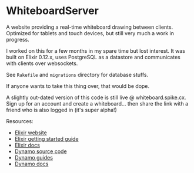 # WhiteboardServer

A website providing a real-time whiteboard drawing between clients. Optimized
for tablets and touch devices, but still very much a work in progress.

I worked on this for a few months in my spare time but lost interest. It was built
on Elixir 0.12.x, uses PostgreSQL as a datastore and communicates with clients over
websockets.

See `Rakefile` and `migrations` directory for database stuffs.

If anyone wants to take this thing over, that would be dope.

A slightly out-dated version of this code is still live @ whiteboard.spike.cx. Sign up
for an account and create a whiteboard... then share the link with a friend who is also
logged in (it's super alpha!)

Resources:

* [Elixir website](http://elixir-lang.org/)
* [Elixir getting started guide](http://elixir-lang.org/getting_started/1.html)
* [Elixir docs](http://elixir-lang.org/docs)
* [Dynamo source code](https://github.com/elixir-lang/dynamo)
* [Dynamo guides](https://github.com/elixir-lang/dynamo#learn-more)
* [Dynamo docs](http://elixir-lang.org/docs/dynamo)
